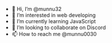 - 👋 Hi, I’m @munnu32
- 👀 I’m interested in web developing
- 🌱 I’m currently learning JavaScript
- 💞️ I’m looking to collaborate on Discord
- 📫 How to reach me @munnu0030
